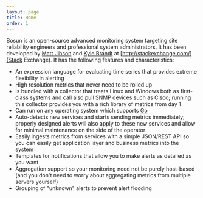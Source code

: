 ```yaml
---
layout: page
title: Home
order: 1
---
```


Bosun is an open-source advanced monitoring system targeting site reliability engineers and professional system administrators. It has been developed by [Matt Jibson](https://twitter.com/mjibson) and [Kyle Brandt](https://twitter.com/kylembrandt) at [http://stackexchange.com/](Stack Exchange). It has the following features and characteristics:

* An expression language for evaluating time series that provides extreme flexibility in alerting
* High resolution metrics that never need to be rolled up
* Is bundled with a collector that treats Linux and Windows both as first-class systems and call also pull SNMP devices such as Cisco; running this collector provides you with a rich library of metrics from day 1
* Can run on any operating system which supports [Go](http://golang.org/)
* Auto-detects new services and starts sending metrics immediately; properly designed alerts will also apply to these new services and allow for minimal maintenance on the side of the operator
* Easily ingests metrics from services with a simple JSON/REST API so you can easily get application layer and business metrics into the system
* Templates for notifications that allow you to make alerts as detailed as you want
* Aggregation support so your monitoring need not be purely host-based (and you don't need to worry about aggregating metrics from multiple servers yourself)
* Grouping of "unknown" alerts to prevent alert flooding
